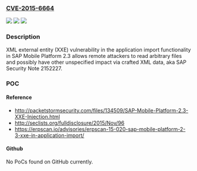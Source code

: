 ### [CVE-2015-6664](https://cve.mitre.org/cgi-bin/cvename.cgi?name=CVE-2015-6664)
![](https://img.shields.io/static/v1?label=Product&message=n%2Fa&color=blue)
![](https://img.shields.io/static/v1?label=Version&message=n%2Fa&color=blue)
![](https://img.shields.io/static/v1?label=Vulnerability&message=n%2Fa&color=brighgreen)

### Description

XML external entity (XXE) vulnerability in the application import functionality in SAP Mobile Platform 2.3 allows remote attackers to read arbitrary files and possibly have other unspecified impact via crafted XML data, aka SAP Security Note 2152227.

### POC

#### Reference
- http://packetstormsecurity.com/files/134509/SAP-Mobile-Platform-2.3-XXE-Injection.html
- http://seclists.org/fulldisclosure/2015/Nov/96
- https://erpscan.io/advisories/erpscan-15-020-sap-mobile-platform-2-3-xxe-in-application-import/

#### Github
No PoCs found on GitHub currently.

